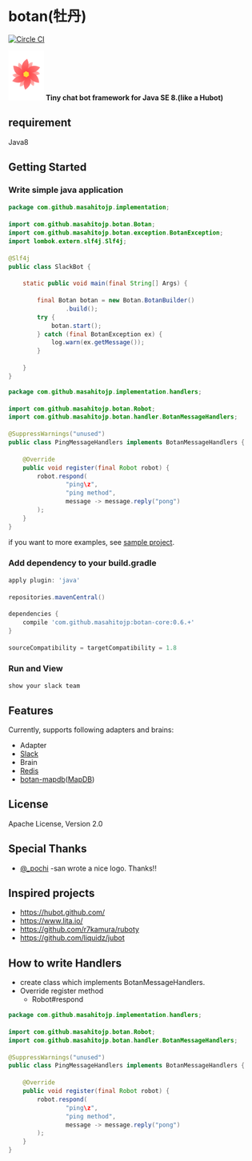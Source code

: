 # botan(牡丹)

[![Circle CI](https://circleci.com/gh/masahitojp/botan-core.svg?style=svg)](https://circleci.com/gh/masahitojp/botan-core)

![botan](images/botan.png)
**Tiny chat bot framework for Java SE 8.(like a Hubot)**

## requirement

Java8

## Getting Started

### Write simple java application

```java
package com.github.masahitojp.implementation;

import com.github.masahitojp.botan.Botan;
import com.github.masahitojp.botan.exception.BotanException;
import lombok.extern.slf4j.Slf4j;

@Slf4j
public class SlackBot {

    static public void main(final String[] Args) {

        final Botan botan = new Botan.BotanBuilder()
                .build();
        try {
            botan.start();
        } catch (final BotanException ex) {
            log.warn(ex.getMessage());
        }

    }
}
```

```java
package com.github.masahitojp.implementation.handlers;

import com.github.masahitojp.botan.Robot;
import com.github.masahitojp.botan.handler.BotanMessageHandlers;

@SuppressWarnings("unused")
public class PingMessageHandlers implements BotanMessageHandlers {

    @Override
    public void register(final Robot robot) {
        robot.respond(
                "ping\z",
                "ping method",
                message -> message.reply("pong")
        );
    }
}

```
if you want to more examples, see [sample project](https://github.com/masahitojp/botan-example).

### Add dependency to your build.gradle

```groovy
apply plugin: 'java'

repositories.mavenCentral()

dependencies {
	compile 'com.github.masahitojp:botan-core:0.6.+'
}

sourceCompatibility = targetCompatibility = 1.8
```

### Run and View

    show your slack team

    
## Features
Currently, supports following adapters and brains:

 * Adapter
  * [Slack](https://slack.com/)
 * Brain
  * [Redis](http://redis.io/) 
  * [botan-mapdb](https://github.com/masahitojp/botan-mapdb)([MapDB](http://www.mapdb.org/))
   
## License

Apache License, Version 2.0

## Special Thanks

* [@_pochi](https://twitter.com/_pochi) -san wrote a nice logo. Thanks!!

## Inspired projects

* https://hubot.github.com/
* https://www.lita.io/
* https://github.com/r7kamura/ruboty
* https://github.com/liquidz/jubot

## How to write Handlers

* create class which implements BotanMessageHandlers.
* Override register method
  * Robot#respond
  
```java
package com.github.masahitojp.implementation.handlers;

import com.github.masahitojp.botan.Robot;
import com.github.masahitojp.botan.handler.BotanMessageHandlers;

@SuppressWarnings("unused")
public class PingMessageHandlers implements BotanMessageHandlers {

    @Override
    public void register(final Robot robot) {
        robot.respond(
                "ping\z",
                "ping method",
                message -> message.reply("pong")
        );
    }
}

```
